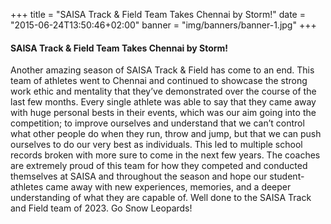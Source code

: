 +++
title = "SAISA Track & Field Team Takes Chennai by Storm!"
date = "2015-06-24T13:50:46+02:00"
banner = "img/banners/banner-1.jpg"
+++

#### SAISA Track & Field Team Takes Chennai by Storm!
Another amazing season of SAISA Track & Field has come to an end. This team of athletes went to Chennai and continued to showcase the strong work ethic and mentality that they’ve demonstrated over the course of the last few months. Every single athlete was able to say that they came away with huge personal bests in their events, which was our aim going into the competition; to improve ourselves and understand that we can’t control what other people do when they run, throw and jump, but that we can push ourselves to do our very best as individuals. This led to multiple school records broken with more sure to come in the next few years. The coaches are extremely proud of this team for how they competed and conducted themselves at SAISA and throughout the season and hope our student-athletes came away with new experiences, memories, and a deeper understanding of what they are capable of. Well done to the SAISA Track and Field team of 2023. Go Snow Leopards!
